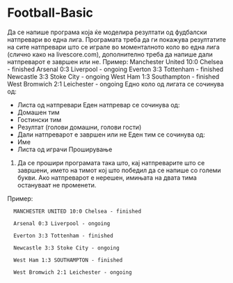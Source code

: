 # Football-Basic

Да се напише програма која ќе моделира резултати од фудбалски натпревари во една лига. Програмата треба да ги покажува резултатите на сите натпревари што се играле во моменталното коло во една лига (слично како на livescore.com), дополнително треба да напише дали натпреварот е завршен или не.
Пример:
Manchester United 10:0 Chelsea - finished
Arsenal 0:3 Liverpool - ongoing
Everton 3:3 Tottenham - finished
Newcastle 3:3 Stoke City - ongoing
West Ham 1:3 Southampton - finished
West Bromwich 2:1 Leichester - ongoing
Едно коло од лигата се сочинува од:
- Листа од натпревари
Еден натпревар се сочинува од:
- Домашен тим
- Гостински тим
- Резултат (голови домашни, голови гости)
- Дали натпреварот е завршен или не
Еден тим се сочинува од:
- Име
- Листа од играчи
Проширување
1) Да се прошири програмата така што, кај натпреварите што се завршени, името на тимот кој што победил да се напише со големи букви. Ако натпреварот е нерешен, имињата на двата тима остануваат не променети.

Пример:

      MANCHESTER UNITED 10:0 Chelsea - finished 

      Arsenal 0:3 Liverpool - ongoing 

      Everton 3:3 Tottenham - finished 

      Newcastle 3:3 Stoke City - ongoing 

      West Ham 1:3 SOUTHAMPTON - finished 

      West Bromwich 2:1 Leichester - ongoing

